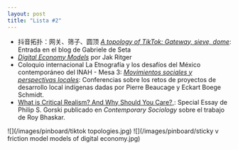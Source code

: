 ```yaml
---
layout: post
title: "Lista #2"
---
```


- 抖音拓扑：网关、筛子、圆顶 [_A topology of TikTok: Gateway, sieve, dome_](http://paranom.asia/2021/06/a-topology-of-tiktok-gateway-sieve-dome/): Entrada en el blog de Gabriele de Seta
- [_Digital Economy Models_](https://donotresearch.net/posts/digital-economy-models) por Jak Ritger
- Coloquio internacional La Etnografía y los desafíos del México contemporáneo del INAH - Mesa 3: [_Movimientos sociales y perspectivas locales_](https://www.youtube.com/watch?v=TU7kbxxlDk8): Conferencias sobre los retos de proyectos de desarrollo local indígenas dadas por Pierre Beaucage y Eckart Boege Schmidt.  
- [What is Critical Realism? And Why Should You Care?,](https://journals.sagepub.com/doi/10.1177/0094306113499533): Special Essay de Philip S. Gorski publicado en  _Contemporary Sociology_ sobre el trabajo de Roy Bhaskar.

![](/images/pinboard/tiktok topologies.jpg)
![](/images/pinboard/sticky v friction model models of digital economy.jpg)